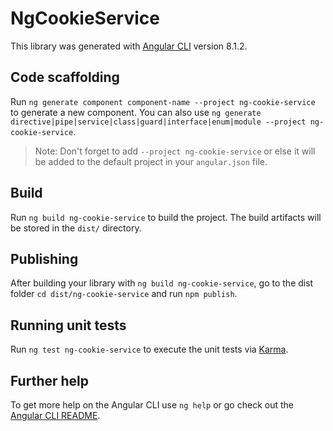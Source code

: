 # NgCookieService

This library was generated with [Angular CLI](https://github.com/angular/angular-cli) version 8.1.2.

## Code scaffolding

Run `ng generate component component-name --project ng-cookie-service` to generate a new component. You can also use `ng generate directive|pipe|service|class|guard|interface|enum|module --project ng-cookie-service`.
> Note: Don't forget to add `--project ng-cookie-service` or else it will be added to the default project in your `angular.json` file. 

## Build

Run `ng build ng-cookie-service` to build the project. The build artifacts will be stored in the `dist/` directory.

## Publishing

After building your library with `ng build ng-cookie-service`, go to the dist folder `cd dist/ng-cookie-service` and run `npm publish`.

## Running unit tests

Run `ng test ng-cookie-service` to execute the unit tests via [Karma](https://karma-runner.github.io).

## Further help

To get more help on the Angular CLI use `ng help` or go check out the [Angular CLI README](https://github.com/angular/angular-cli/blob/master/README.md).
